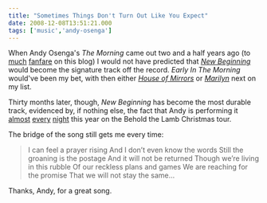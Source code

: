 ```yaml
---
title: "Sometimes Things Don't Turn Out Like You Expect"
date: 2008-12-08T13:51:21.000
tags: ['music','andy-osenga']
---
```


When Andy Osenga's _The Morning_ came out two and a half years ago (to [much](/06/04/andrew-osenga-the-morning/) [fanfare](/06/05/sweet-musicy-goodness/) on this blog) I would not have predicted that _[New Beginning](http://andrewosenga.net/song-vault/new-beginning/)_ would become the signature track off the record. _Early In The Morning_ would've been my bet, with then either _[House of Mirrors](http://andrewosenga.net/song-vault/house-of-mirrors/)_ or _[Marilyn](http://andrewosenga.net/song-vault/marilyn/)_ next on my list.

Thirty months later, though, _New Beginning_ has become the most durable track, evidenced by, if nothing else, the fact that Andy is performing it [almost](http://www.andyosenga.com/2008/12/07/late-nighter/) [every](http://www.andyosenga.com/2008/12/04/sadies-birthday/) [night](http://www.andyosenga.com/2008/12/03/starting-the-tour/) this year on the Behold the Lamb Christmas tour.

The bridge of the song still gets me every time:

> I can feel a prayer rising And I don’t even know the words Still the groaning is the postage And it will not be returned Though we’re living in this rubble Of our reckless plans and games We are reaching for the promise That we will not stay the same...

Thanks, Andy, for a great song.
